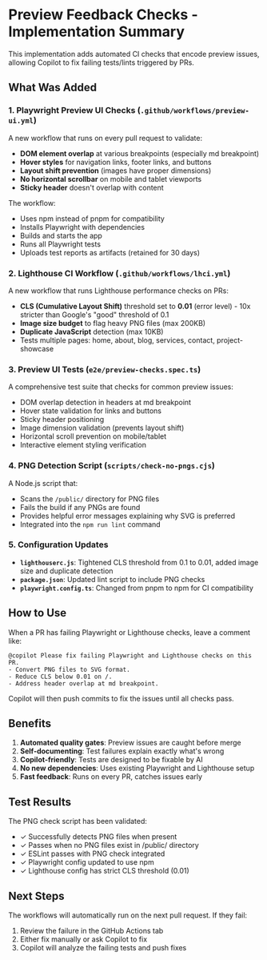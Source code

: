 # Preview Feedback Checks - Implementation Summary

This implementation adds automated CI checks that encode preview issues, allowing Copilot to fix failing tests/lints triggered by PRs.

## What Was Added

### 1. Playwright Preview UI Checks (`.github/workflows/preview-ui.yml`)
A new workflow that runs on every pull request to validate:
- **DOM element overlap** at various breakpoints (especially md breakpoint)
- **Hover styles** for navigation links, footer links, and buttons
- **Layout shift prevention** (images have proper dimensions)
- **No horizontal scrollbar** on mobile and tablet viewports
- **Sticky header** doesn't overlap with content

The workflow:
- Uses npm instead of pnpm for compatibility
- Installs Playwright with dependencies
- Builds and starts the app
- Runs all Playwright tests
- Uploads test reports as artifacts (retained for 30 days)

### 2. Lighthouse CI Workflow (`.github/workflows/lhci.yml`)
A new workflow that runs Lighthouse performance checks on PRs:
- **CLS (Cumulative Layout Shift)** threshold set to **0.01** (error level) - 10x stricter than Google's "good" threshold of 0.1
- **Image size budget** to flag heavy PNG files (max 200KB)
- **Duplicate JavaScript** detection (max 10KB)
- Tests multiple pages: home, about, blog, services, contact, project-showcase

### 3. Preview UI Tests (`e2e/preview-checks.spec.ts`)
A comprehensive test suite that checks for common preview issues:
- DOM overlap detection in headers at md breakpoint
- Hover state validation for links and buttons
- Sticky header positioning
- Image dimension validation (prevents layout shift)
- Horizontal scroll prevention on mobile/tablet
- Interactive element styling verification

### 4. PNG Detection Script (`scripts/check-no-pngs.cjs`)
A Node.js script that:
- Scans the `/public/` directory for PNG files
- Fails the build if any PNGs are found
- Provides helpful error messages explaining why SVG is preferred
- Integrated into the `npm run lint` command

### 5. Configuration Updates
- **`lighthouserc.js`**: Tightened CLS threshold from 0.1 to 0.01, added image size and duplicate detection
- **`package.json`**: Updated lint script to include PNG checks
- **`playwright.config.ts`**: Changed from pnpm to npm for CI compatibility

## How to Use

When a PR has failing Playwright or Lighthouse checks, leave a comment like:

```
@copilot Please fix failing Playwright and Lighthouse checks on this PR.
- Convert PNG files to SVG format.
- Reduce CLS below 0.01 on /.
- Address header overlap at md breakpoint.
```

Copilot will then push commits to fix the issues until all checks pass.

## Benefits

1. **Automated quality gates**: Preview issues are caught before merge
2. **Self-documenting**: Test failures explain exactly what's wrong
3. **Copilot-friendly**: Tests are designed to be fixable by AI
4. **No new dependencies**: Uses existing Playwright and Lighthouse setup
5. **Fast feedback**: Runs on every PR, catches issues early

## Test Results

The PNG check script has been validated:
- ✓ Successfully detects PNG files when present
- ✓ Passes when no PNG files exist in /public/ directory
- ✓ ESLint passes with PNG check integrated
- ✓ Playwright config updated to use npm
- ✓ Lighthouse config has strict CLS threshold (0.01)

## Next Steps

The workflows will automatically run on the next pull request. If they fail:
1. Review the failure in the GitHub Actions tab
2. Either fix manually or ask Copilot to fix
3. Copilot will analyze the failing tests and push fixes
